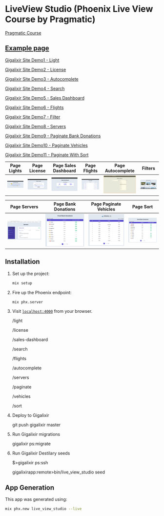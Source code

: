 # LiveView Studio (Phoenix Live View Course by Pragmatic)

[Pragmatic Course](https://online.pragmaticstudio.com/courses/liveview)

[Example page](https://positive-worthwhile-puma.gigalixirapp.com)
----

[Gigalixir Site Demo1 - Light](https://positive-worthwhile-puma.gigalixirapp.com/light)

[Gigalixir Site Demo2 - License](https://positive-worthwhile-puma.gigalixirapp.com/license)

[Gigalixir Site Demo3 - Autocomplete](https://positive-worthwhile-puma.gigalixirapp.com/autocomplete)

[Gigalixir Site Demo4 - Search](https://positive-worthwhile-puma.gigalixirapp.com/search)

[Gigalixir Site Demo5 - Sales Dashboard](https://positive-worthwhile-puma.gigalixirapp.com/sales-dashboard)

[Gigalixir Site Demo6 - Flights](https://positive-worthwhile-puma.gigalixirapp.com/flights)

[Gigalixir Site Demo7 - Filter](https://positive-worthwhile-puma.gigalixirapp.com/filter)

[Gigalixir Site Demo8 - Servers](https://positive-worthwhile-puma.gigalixirapp.com/servers)

[Gigalixir Site Demo9 - Paginate Bank Donations](https://positive-worthwhile-puma.gigalixirapp.com/paginate)

[Gigalixir Site Demo10 - Paginate Vehicles](https://positive-worthwhile-puma.gigalixirapp.com/vehicles)

[Gigalixir Site Demo11 - Paginate With Sort](https://positive-worthwhile-puma.gigalixirapp.com/sort)

| Page Lights  | Page License | Page Sales Dashboard | Page Flights | Page Autocomplete | Filters |
|---| ---| ---| ---| ---| ---|
| ![](https://github.com/rcoproc/live_studio_phoenix_elixir/blob/master/screens/Screen1.png?raw=true) | ![](https://github.com/rcoproc/live_studio_phoenix_elixir/blob/master/screens/screen2.png?raw=true) | ![](https://github.com/rcoproc/live_studio_phoenix_elixir/blob/master/screens/screen3.png?raw=true) | ![](https://github.com/rcoproc/live_studio_phoenix_elixir/blob/master/screens/screen4.png?raw=true) | ![](https://github.com/rcoproc/live_studio_phoenix_elixir/blob/master/screens/screen5.png?raw=true) | ![](https://github.com/rcoproc/live_studio_phoenix_elixir/blob/master/screens/screen6.png?raw=true) |

| Page Servers  | Page Bank Donations | Page Paginate Vehicles | Page Sort | 
|---| ---| ---| ---| 
| ![](https://github.com/rcoproc/live_studio_phoenix_elixir/blob/master/screens/screen_servers.png?raw=true) | ![](https://github.com/rcoproc/live_studio_phoenix_elixir/blob/master/screens/screen_paginate.png?raw=true) | ![](https://github.com/rcoproc/live_studio_phoenix_elixir/blob/master/screens/screen_vehicles.png?raw=true) | ![](https://github.com/rcoproc/live_studio_phoenix_elixir/blob/master/screens/screen_sort.png?raw=true) |


## Installation

1. Set up the project:

    ```sh
    mix setup
    ```

2. Fire up the Phoenix endpoint:

    ```sh
    mix phx.server
    ```

3. Visit [`localhost:4000`](http://localhost:4000) from your browser.

    /light
    
    /license
    
    /sales-dashboard
    
    /search
    
    /flights
    
    /autocomplete

    /servers

    /paginate

    /vehicles

    /sort

4. Deploy to Gigalixir

    git push gigalixir master

5. Run Gigalixir migrations

    gigalixir ps:migrate

6. Run Gigalixir Destilary seeds    

    $>gigalixir ps:ssh

    gigalixirapp:remote>bin/live_view_studio seed

## App Generation

This app was generated using:

```sh
mix phx.new live_view_studio --live
```
